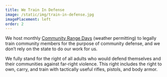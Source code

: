 ```yaml
---
title: We Train In Defense
image: /static/img/train-in-defense.jpg
imagePlacement: left
order: 2
---
```

We host monthly [Community Range Days](https://tmjbgc.org/posts/community-range-days/) (weather permitting) to legally train community members for the purpose of community defense, and we don’t rely on the state to do our work for us.

We fully stand for the right of all adults who would defend themselves and their communities against far-right violence. This right includes the right to own, carry, and train with tactically useful rifles, pistols, and body armor.